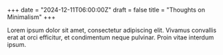 +++
date = "2024-12-11T06:00:00Z"
draft = false
title = "Thoughts on Minimalism"
+++

Lorem ipsum dolor sit amet, consectetur adipiscing elit. Vivamus convallis erat at orci efficitur, et condimentum neque pulvinar. Proin vitae interdum ipsum.

